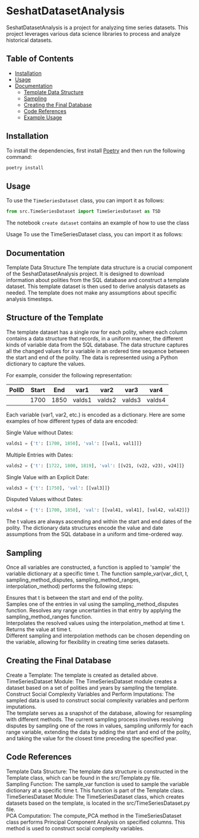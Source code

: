 # SeshatDatasetAnalysis

SeshatDatasetAnalysis is a project for analyzing time series datasets. This project leverages various data science libraries to process and analyze historical datasets.

## Table of Contents

- [Installation](#installation)
- [Usage](#usage)
- [Documentation](#documentation)
  - [Template Data Structure](#template-data-structure)
  - [Sampling](#sampling)
  - [Creating the Final Database](#creating-the-final-database)
  - [Code References](#code-references)
  - [Example Usage](#example-usage)

## Installation

To install the dependencies, first install [Poetry](https://python-poetry.org/docs/#installation) and then run the following command:

```sh
poetry install
```

## Usage

To use the `TimeSeriesDataset` class, you can import it as follows:

```python
from src.TimeSeriesDataset import TimeSeriesDataset as TSD
```

The notebook `create dataset` contains an example of how to use the class

Usage
To use the TimeSeriesDataset class, you can import it as follows:

## Documentation
Template Data Structure
The template data structure is a crucial component of the SeshatDatasetAnalysis project. It is designed to download information about polities from the SQL database and construct a template dataset. This template dataset is then used to derive analysis datasets as needed. The template does not make any assumptions about specific analysis timesteps.

## Structure of the Template
The template dataset has a single row for each polity, where each column contains a data structure that records, in a uniform manner, the different kinds of variable data from the SQL database. The data structure captures all the changed values for a variable in an ordered time sequence between the start and end of the polity. The data is represented using a Python dictionary to capture the values.

For example, consider the following representation:

| PolID | Start | End  | var1  | var2  | var3  | var4  |
|-------|-------|------|-------|-------|-------|-------|
|| 1700  | 1850  | valds1 | valds2 | valds3 | valds4 |


Each variable (var1, var2, etc.) is encoded as a dictionary. Here are some examples of how different types of data are encoded:

Single Value without Dates:
```python
valds1 = {'t': [1700, 1850], 'val': [[val1, val1]]}
```

Multiple Entries with Dates:
```python
valds2 = {'t': [1722, 1800, 1819], 'val': [[v21, (v22, v23), v24]]}
```

Single Value with an Explicit Date:
```python
valds3 = {'t': [1750], 'val': [[val3]]}
```

Disputed Values without Dates:
```python
valds4 = {'t': [1700, 1850], 'val': [[val41, val41], [val42, val42]]}
```

The t values are always ascending and within the start and end dates of the polity. The dictionary data structures encode the value and date assumptions from the SQL database in a uniform and time-ordered way.

## Sampling
Once all variables are constructed, a function is applied to 'sample' the variable dictionary at a specific time t. The function sample_var(var_dict, t, sampling_method_disputes, sampling_method_ranges, interpolation_method) performs the following steps:<br />

Ensures that t is between the start and end of the polity.<br />
Samples one of the entries in val using the sampling_method_disputes function.
Resolves any range uncertainties in that entry by applying the sampling_method_ranges function.<br />
Interpolates the resolved values using the interpolation_method at time t.
Returns the value at time t.<br />
Different sampling and interpolation methods can be chosen depending on the variable, allowing for flexibility in creating time series datasets.

## Creating the Final Database
Create a Template: The template is created as detailed above.
TimeSeriesDataset Module: The TimeSeriesDataset module creates a dataset based on a set of polities and years by sampling the template.<br />
Construct Social Complexity Variables and Perform Imputations: The sampled data is used to construct social complexity variables and perform imputations.<br />
The template serves as a snapshot of the database, allowing for resampling with different methods. The current sampling process involves resolving disputes by sampling one of the rows in values, sampling uniformly for each range variable, extending the data by adding the start and end of the polity, and taking the value for the closest time preceding the specified year.

## Code References
Template Data Structure: The template data structure is constructed in the Template class, which can be found in the src/Template.py file.<br />
Sampling Function: The sample_var function is used to sample the variable dictionary at a specific time t. This function is part of the Template class.<br />
TimeSeriesDataset Module: The TimeSeriesDataset class, which creates datasets based on the template, is located in the src/TimeSeriesDataset.py file.<br />
PCA Computation: The compute_PCA method in the TimeSeriesDataset class performs Principal Component Analysis on specified columns. This method is used to construct social complexity variables.